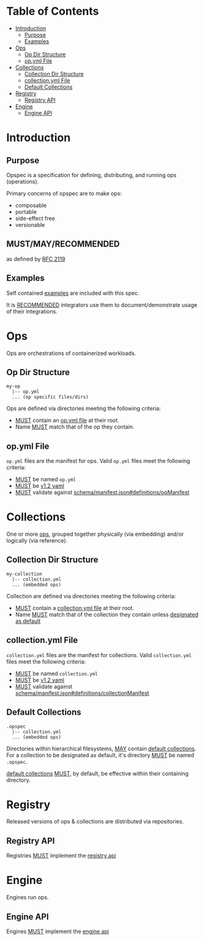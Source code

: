 # Table of Contents

- [Introduction](#introduction)
    - [Purpose](#purpose)
    - [Examples](#examples)
- [Ops](#ops)
    - [Op Dir Structure](#op-dir-structure)
    - [op.yml File](#opyml-file)
- [Collections](#collections)
    - [Collection Dir Structure](#collection-dir-structure)
    - [collection.yml File](#collectionyml-file)
    - [Default Collections](#default-collections)
- [Registry](#registry)
    - [Registry API](#registry-api)
- [Engine](#engine)
    - [Engine API](#engine-api)

# Introduction

## Purpose

Opspec is a specification for defining, distributing, and running ops
(operations).

Primary concerns of opspec are to make ops:

- composable
- portable
- side-effect free
- versionable

## MUST/MAY/RECOMMENDED

as defined by [RFC 2119](https://tools.ietf.org/html/rfc2119)

## Examples

Self contained [examples](examples/) are included with this spec.

It is [RECOMMENDED](#mustmayrecommended) integrators use them to
document/demonstrate usage of their integrations.


# Ops

Ops are orchestrations of containerized workloads.

## Op Dir Structure

```
my-op
  |-- op.yml
  ... (op specific files/dirs)
```

Ops are defined via directories meeting the following criteria:

- [MUST](#mustmayrecommended) contain an [op.yml file](#opyml-file) at
  their root.
- Name [MUST](#mustmayrecommended) match that of the op they contain.

## op.yml File

`op.yml` files are the manifest for ops. Valid `op.yml` files meet the
following criteria:

- [MUST](index.md#mustmayrecommended) be named `op.yml`
- [MUST](index.md#mustmayrecommended) be
  [v1.2 yaml](http://www.yaml.org/spec/1.2/spec.html)
- [MUST](index.md#mustmayrecommended) validate against
  [schema/manifest.json#definitions/opManifest](schema/manifest.json#definitions/opManifest)


# Collections

One or more [ops](#ops), grouped together physically (via embedding)
and/or logically (via reference).

## Collection Dir Structure

```
my-collection
  |-- collection.yml
  ... (embedded ops)
```

Collection are defined via directories meeting the following criteria:

- [MUST](#mustmayrecommended) contain a
  [collection.yml file](#collectionyml-file) at their root.
- Name [MUST](#mustmayrecommended) match that of the collection they
  contain unless [designated as default](#default-collections)

## collection.yml File

`collection.yml` files are the manifest for collections. Valid
`collection.yml` files meet the following criteria:

- [MUST](index.md#mustmayrecommended) be named `collection.yml`
- [MUST](index.md#mustmayrecommended) be
  [v1.2 yaml](http://www.yaml.org/spec/1.2/spec.html)
- [MUST](index.md#mustmayrecommended) validate against
  [schema/manifest.json#definitions/collectionManifest](schema/manifest.json#definitions/collectionManifest)



## Default Collections

```
.opspec
  |-- collection.yml
  ... (embedded ops)
```

Directories within hierarchical filesystems, [MAY](#mustmayrecommended)
contain [default collections](#default-collections). For a collection to
be designated as default, it's directory [MUST](#mustmayrecommended) be
named `.opspec`.

[default collections](#default-collections) [MUST](#mustmayrecommended),
by default, be effective within their containing directory.


# Registry

Released versions of ops & collections are distributed via repositories.

## Registry API

Registries [MUST](#mustmayrecommended) implement the
[registry api](registry-oai_spec.yml)


# Engine

Engines run ops.

## Engine API

Engines [MUST](#mustmayrecommended) implement the
[engine api](engine-oai_spec.yml)

